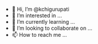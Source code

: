 - 👋 Hi, I’m @kchigurupati
- 👀 I’m interested in ...
- 🌱 I’m currently learning ...
- 💞️ I’m looking to collaborate on ...
- 📫 How to reach me ...

<!---
kchigurupati/kchigurupati is a ✨ special ✨ repository because its `README.md` (this file) appears on your GitHub profile.
You can click the Preview link to take a look at your changes.
--->
